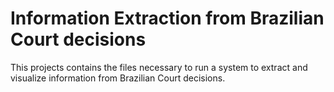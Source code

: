 # Information Extraction from Brazilian Court decisions

This projects contains the files necessary to run
a system to extract and visualize information
from Brazilian Court decisions.

